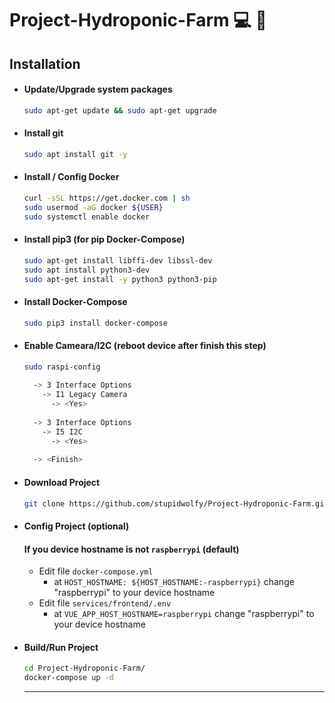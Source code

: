 # Project-Hydroponic-Farm :computer: :seedling:

## Installation

- #### Update/Upgrade system packages
  ``` bash
  sudo apt-get update && sudo apt-get upgrade
  ```

- #### Install git
  ``` bash
  sudo apt install git -y
  ```

- #### Install / Config Docker
  ``` bash
  curl -sSL https://get.docker.com | sh
  sudo usermod -aG docker ${USER}
  sudo systemctl enable docker
  ```

- #### Install pip3 (for pip Docker-Compose)
  ``` bash
  sudo apt-get install libffi-dev libssl-dev 
  sudo apt install python3-dev
  sudo apt-get install -y python3 python3-pip
  ```

- #### Install Docker-Compose
  ``` bash
  sudo pip3 install docker-compose
  ```

- #### Enable Cameara/I2C (reboot device after finish this step)
  ``` bash
  sudo raspi-config
    
    -> 3 Interface Options
      -> I1 Legacy Camera
        -> <Yes>
        
    -> 3 Interface Options
      -> I5 I2C
        -> <Yes>
        
    -> <Finish>
  ```

- #### Download Project
  ``` bash
  git clone https://github.com/stupidwolfy/Project-Hydroponic-Farm.git
  ```

- #### Config Project (optional)
    #### If you device hostname is not ```raspberrypi``` (default)
    - Edit file ``` docker-compose.yml ```
      - at ```HOST_HOSTNAME: ${HOST_HOSTNAME:-raspberrypi}``` change "raspberrypi" to your device hostname
    - Edit file ``` services/frontend/.env ```
      - at ```VUE_APP_HOST_HOSTNAME=raspberrypi``` change "raspberrypi" to your device hostname

- #### Build/Run Project
  ``` bash
  cd Project-Hydroponic-Farm/
  docker-compose up -d
  ``` 
  ---

